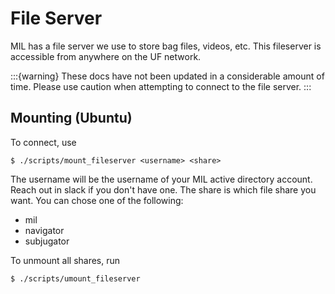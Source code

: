 # File Server
MIL has a file server we use to store bag files, videos, etc.
This fileserver is accessible from anywhere on the UF network.

:::{warning}
These docs have not been updated in a considerable amount of time. Please use
caution when attempting to connect to the file server.
:::

## Mounting (Ubuntu)
To connect, use

    $ ./scripts/mount_fileserver <username> <share>

The username will be the username of your MIL active directory account. Reach out in slack if you don't have one.
The share is which file share you want. You can chose one of the following:

* mil
* navigator
* subjugator

To unmount all shares, run 

    $ ./scripts/umount_fileserver
